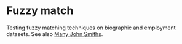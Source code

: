 # Fuzzy match

Testing fuzzy matching techniques on biographic and employment datasets. See also [Many John Smiths](https://github.com/phively/demos/tree/master/many-john-smiths).